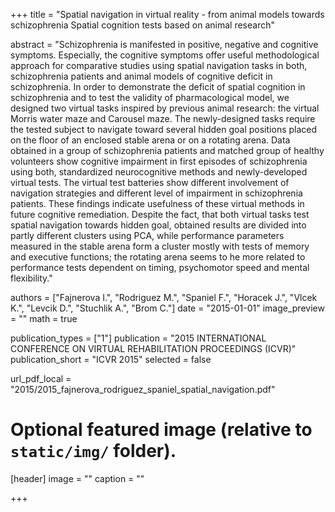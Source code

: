 +++
title = "Spatial navigation in virtual reality - from animal models towards schizophrenia Spatial cognition tests based on animal research"

abstract = "Schizophrenia is manifested in positive, negative and cognitive symptoms. Especially, the cognitive symptoms offer useful methodological approach for comparative studies using spatial navigation tasks in both, schizophrenia patients and animal models of cognitive deficit in schizophrenia. In order to demonstrate the deficit of spatial cognition in schizophrenia and to test the validity of pharmacological model, we designed two virtual tasks inspired by previous animal research: the virtual Morris water maze and Carousel maze. The newly-designed tasks require the tested subject to navigate toward several hidden goal positions placed on the floor of an enclosed stable arena or on a rotating arena. Data obtained in a group of schizophrenia patients and matched group of healthy volunteers show cognitive impairment in first episodes of schizophrenia using both, standardized neurocognitive methods and newly-developed virtual tests. The virtual test batteries show different involvement of navigation strategies and different level of impairment in schizophrenia patients. These findings indicate usefulness of these virtual methods in future cognitive remediation. Despite the fact, that both virtual tasks test spatial navigation towards hidden goal, obtained results are divided into partly different clusters using PCA, while performance parameters measured in the stable arena form a cluster mostly with tests of memory and executive functions; the rotating arena seems to he more related to performance tests dependent on timing, psychomotor speed and mental flexibility."

authors = ["Fajnerova I.", "Rodriguez M.", "Spaniel F.", "Horacek J.", "Vlcek K.", "Levcik D.", "Stuchlik A.", "Brom C."]
date = "2015-01-01"
image_preview = ""
math = true

publication_types = ["1"]
publication = "2015 INTERNATIONAL CONFERENCE ON VIRTUAL REHABILITATION PROCEEDINGS (ICVR)"
publication_short = "ICVR 2015"
selected = false

url_pdf_local = "2015/2015_fajnerova_rodriguez_spaniel_spatial_navigation.pdf"

# Optional featured image (relative to `static/img/` folder).
[header]
image = ""
caption = ""

+++